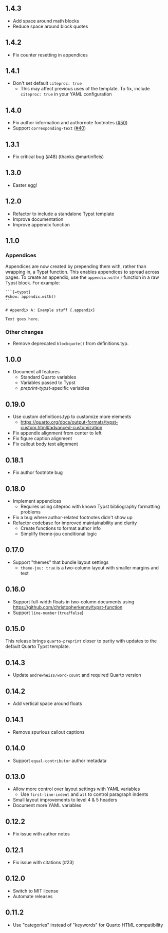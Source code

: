 ## 1.4.3

- Add space around math blocks
- Reduce space around block quotes

## 1.4.2

- Fix counter resetting in appendices

## 1.4.1

- Don't set default `citeproc: true`
  - This may affect previous uses of the template. To fix, include `citeproc: true` in your YAML configuration

## 1.4.0

- Fix author information and authornote footnotes ([#50](https://github.com/mvuorre/quarto-preprint/issues/50))
- Support `corresponding-text` ([#40](https://github.com/mvuorre/quarto-preprint/issues/40))

## 1.3.1

- Fix critical bug (#48) (thanks @martinfleis)

## 1.3.0

- Easter egg!

## 1.2.0

- Refactor to include a standalone Typst template
- Improve documentation
- Improve appendix function

## 1.1.0

### Appendices

Appendices are now created by prepending them with, rather than wrapping in, a Typst function. This enables appendices to spread across pages. To create an appendix, use the `appendix.with()` function in a raw Typst block. For example:

````
```{=typst}
#show: appendix.with()
```

# Appendix A: Example stuff {.appendix}

Text goes here.
````

### Other changes

- Remove deprecated `blockquote()` from definitions.typ.

## 1.0.0

- Document all features
  - Standard Quarto variables
  - Variables passed to Typst
  - *preprint-typst*-specific variables

## 0.19.0

- Use custom definitions.typ to customize more elements
    - <https://quarto.org/docs/output-formats/typst-custom.html#advanced-customization>
- Fix appendix alignment from center to left
- Fix figure caption alignment
- Fix callout body text alignment

## 0.18.1

- Fix author footnote bug

## 0.18.0

- Implement appendices
    - Requires using citeproc with known Typst bibliography formatting problems
- Fix a bug where author-related footnotes didn't show up
- Refactor codebase for improved maintainability and clarity
  - Create functions to format author info
  - Simplify theme-jou conditional logic

## 0.17.0

- Support "themes" that bundle layout settings
  - `theme-jou: true` is a two-column layout with smaller margins and text

## 0.16.0

- Support full-width floats in two-column documents using <https://github.com/christopherkenny/typst-function>
- Support `line-number` (`true`/`false`)

## 0.15.0

This release brings `quarto-preprint` closer to parity with updates to the default Quarto Typst template.

## 0.14.3

- Update `andrewheiss/word-count` and required Quarto version

## 0.14.2

- Add vertical space around floats

## 0.14.1

- Remove spurious callout captions

## 0.14.0

- Support `equal-contributor` author metadata

## 0.13.0

- Allow more control over layout settings with YAML variables
  - Use `first-line-indent` and `all` to control paragraph indents
- Small layout improvements to level 4 & 5 headers
- Document more YAML variables

## 0.12.2

- Fix issue with author notes

## 0.12.1

- Fix issue with citations (#23)

## 0.12.0

- Switch to MIT license
- Automate releases

## 0.11.2

- Use "categories" instead of "keywords" for Quarto HTML compatibility
